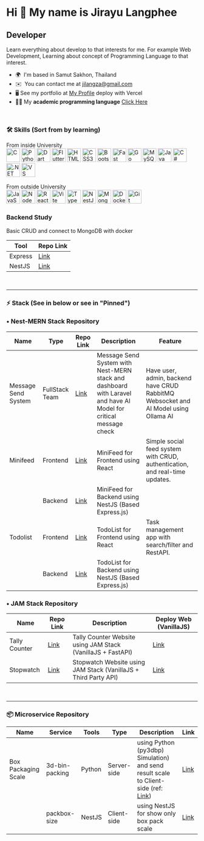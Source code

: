 
Hi 👋 My name is Jirayu Langphee
================================

Developer
---------

Learn everything about develop to that interests for me. For example Web Development, Learning about concept of Programming Language to that interest.

* 🌍  I'm based in Samut Sakhon, Thailand
* ✉️  You can contact me at [jilangza@gmail.com](mailto:jilangza@gmail.com)
* 🖥️  See my portfolio at [My Profile](https://landingprofile-ebon.vercel.app/) deploy with Vercel
* 👨‍💻 My **academic programming language** [Click Here](https://github.com/L-Jirayu/academic-programing-repo-link)

</br>

### 🛠️ Skills (Sort from by learning)

<p align="left">
From inside University</br>
<a href="https://docs.microsoft.com/en-us/cpp/?view=msvc-170" target="_blank" rel="noreferrer"><img src="https://raw.githubusercontent.com/danielcranney/readme-generator/main/public/icons/skills/c-colored.svg" width="36" height="36" alt="C" title="C"/></a>
<a href="https://www.python.org/" target="_blank" rel="noreferrer"><img src="https://raw.githubusercontent.com/danielcranney/readme-generator/main/public/icons/skills/python-colored.svg" width="36" height="36" alt="Python" title="Python"/></a>
<a href="https://dart.dev/" target="_blank" rel="noreferrer"><img src="https://raw.githubusercontent.com/danielcranney/readme-generator/main/public/icons/skills/dart-colored.svg" width="36" height="36" alt="Dart" title="Dart"/></a>
<a href="https://flutter.dev/" target="_blank" rel="noreferrer"><img src="https://raw.githubusercontent.com/danielcranney/readme-generator/main/public/icons/skills/flutter-colored.svg" width="36" height="36" alt="Flutter" title="Flutter"/></a>
<a href="https://developer.mozilla.org/en-US/docs/Glossary/HTML5" target="_blank" rel="noreferrer"><img src="https://raw.githubusercontent.com/danielcranney/readme-generator/main/public/icons/skills/html5-colored.svg" width="36" height="36" alt="HTML5" title="HTML5"/></a>
<a href="https://www.w3.org/TR/CSS/#css" target="_blank" rel="noreferrer"><img src="https://raw.githubusercontent.com/danielcranney/readme-generator/main/public/icons/skills/css3-colored.svg" width="36" height="36" alt="CSS3" title="CSS3"/></a>
<a href="https://getbootstrap.com/" target="_blank" rel="noreferrer"><img src="https://raw.githubusercontent.com/danielcranney/readme-generator/main/public/icons/skills/bootstrap-colored.svg" alt="Bootstrap" title="Bootstrap" width="36" height="36"/></a>
<a href="https://fastapi.tiangolo.com/" target="_blank" rel="noreferrer"><img src="https://raw.githubusercontent.com/danielcranney/readme-generator/main/public/icons/skills/fastapi-colored.svg" alt="Fast API" title="Fast API" width="36" height="36"/></a>
<a href="https://go.dev/doc/" target="_blank" rel="noreferrer"><img src="https://raw.githubusercontent.com/danielcranney/readme-generator/main/public/icons/skills/go-colored.svg" alt="Go" title="Go" width="36" height="36" /></a>
<a href="https://www.mysql.com/" target="_blank" rel="noreferrer"><img src="https://raw.githubusercontent.com/danielcranney/readme-generator/main/public/icons/skills/mysql-colored.svg" alt="MySQL" title="MySQL" width="36" height="36"/></a>
<a href="https://www.oracle.com/java/" target="_blank" rel="noreferrer"><img src="https://raw.githubusercontent.com/danielcranney/readme-generator/main/public/icons/skills/java-colored.svg" width="36" height="36" alt="Java" title="Java"/></a>
<a href="https://docs.microsoft.com/en-us/dotnet/csharp/" target="_blank" rel="noreferrer"><img src="https://raw.githubusercontent.com/danielcranney/readme-generator/main/public/icons/skills/csharp-colored.svg" width="36" height="36" alt="C#" title="C#"/></a>
<a href="https://dotnet.microsoft.com/en-us/" target="_blank" rel="noreferrer"><img src="https://raw.githubusercontent.com/danielcranney/readme-generator/main/public/icons/skills/dot-net-colored.svg" width="36" height="36" alt=".NET" title=".NET"/></a>
<a href="https://code.visualstudio.com/" target="_blank" rel="noreferrer"><img src="https://raw.githubusercontent.com/danielcranney/readme-generator/main/public/icons/skills/visualstudiocode-colored.svg" width="36" height="36" alt="VS Code" title="VS Code"/></a></br>

From outside University</br>
<a href="https://developer.mozilla.org/en-US/docs/Web/JavaScript" target="_blank" rel="noreferrer"><img src="https://raw.githubusercontent.com/danielcranney/readme-generator/main/public/icons/skills/javascript-colored.svg" width="36" height="36" alt="JavaScript" title="JavaScript"/></a>
<a href="https://nodejs.org/en/" target="_blank" rel="noreferrer"><img src="https://raw.githubusercontent.com/danielcranney/readme-generator/main/public/icons/skills/nodejs-colored.svg" alt="NodeJS" title="NodeJS" width="36" height="36" /></a>
<a href="https://reactjs.org/" target="_blank" rel="noreferrer"><img src="https://raw.githubusercontent.com/danielcranney/readme-generator/main/public/icons/skills/react-colored.svg" width="36" height="36" alt="React" title="React"/></a>
<a href="https://vitejs.dev/" target="_blank" rel="noreferrer"><img src="https://raw.githubusercontent.com/danielcranney/readme-generator/main/public/icons/skills/vite-colored.svg" width="36" height="36" alt="Vite" title="Vite"/></a>
<a href="https://www.typescriptlang.org/" target="_blank" rel="noreferrer"><img src="https://raw.githubusercontent.com/danielcranney/readme-generator/main/public/icons/skills/typescript-colored.svg" width="36" height="36" alt="TypeScript" title="TypeScript"/></a>
<a href="https://docs.nestjs.com/" target="_blank" rel="noreferrer"><img src="https://raw.githubusercontent.com/danielcranney/readme-generator/main/public/icons/skills/nestjs-colored.svg" width="36" height="36" alt="NestJS" title="NestJS"/></a>
<a href="https://www.mongodb.com/" target="_blank" rel="noreferrer"><img src="https://raw.githubusercontent.com/danielcranney/readme-generator/main/public/icons/skills/mongodb-colored.svg" width="36" height="36" alt="MongoDB" title="MongoDB"/></a>
<a href="https://www.docker.com/" target="_blank" rel="noreferrer"><img src="https://raw.githubusercontent.com/danielcranney/readme-generator/main/public/icons/skills/docker-colored.svg" width="36" height="36" alt="Docker" title="Docker"/></a>
<a href="https://git-scm.com/" target="_blank" rel="noreferrer"><img src="https://raw.githubusercontent.com/danielcranney/readme-generator/main/public/icons/skills/git-colored.svg" width="36" height="36" alt="Git" title="Git"/></a>
</p>


### Backend Study 
Basic CRUD and connect to MongoDB with docker

|   Tool   | Repo Link | 
|-----------------|----------------|
|   Express  | [Link](https://github.com/L-Jirayu/product-express) | 
|   NestJS   | [Link](https://github.com/L-Jirayu/stopwatch)   | 


</br>

---

### ⚡ Stack (See in below or see in "Pinned")

<p align="left">

### • Nest-MERN Stack Repository

|   Name   |   Type   | Repo Link | Description | Feature |
|-----------------|---------|-----------|-------------|-------------|
| Message Send System  | FullStack Team | [Link](https://github.com/L-Jirayu/message-send-system) | Message Send System with Nest-MERN stack and dashboard with Laravel and have AI Model for critical message check  | Have user, admin, backend have CRUD RabbitMQ Websocket and AI Model using Ollama AI   |
| Minifeed        | Frontend | [Link](https://github.com/L-Jirayu/minifeed-front) | MiniFeed for Frontend using React  | Simple social feed system with CRUD, authentication, and real-time updates.  |
|                 | Backend | [Link](https://github.com/L-Jirayu/minifeed-back) | MiniFeed for Backend using NestJS (Based Express.js) |   |
| Todolist        | Frontend | [Link](https://github.com/L-Jirayu/todolist-front) | TodoList for Frontend using React | Task management app with search/filter and RestAPI.  |
|                 | Backend | [Link](https://github.com/L-Jirayu/todolist-back) | TodoList for Backend using NestJS (Based Express.js) |   |


### • JAM Stack Repository

|   Name   | Repo Link | Description | Deploy Web (VanillaJS) |
|-----------------|----------------|-------------|-------------|
|   Tally Counter  | [Link](https://github.com/L-Jirayu/tally-counter) | Tally Counter Website using JAM Stack (VanillaJS + FastAPI)  | [Link](https://tally-counter-gold.vercel.app/)
|   Stopwatch      | [Link](https://github.com/L-Jirayu/stopwatch) | Stopwatch Website using JAM Stack (VanillaJS + Third Party API) | [Link](https://stopwatch-sigma-olive.vercel.app/)

</p></br>


---

<p align="left">
  
### 📦 Microservice Repository 

| Name | Service | Tools | Type | Description | Link |
|-----------------|---------|---------|-----------|-------------|-------------|
| Box Packaging Scale | 3d-bin-packing   | Python | Server-side | using Python (py3dbp) Simulation) and send result scale to Client-side (ref: [Link](https://github.com/jerry800416/3D-bin-packing)) | [Link](https://github.com/L-Jirayu/3d-bin-packing)
|      | packbox-size  | NestJS | Client-side | using NestJS for show only box pack scale  | [Link](https://github.com/L-Jirayu/packbox-size) |

</p>

